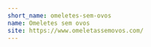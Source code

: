 ```yaml
---
short_name: omeletes-sem-ovos
name: Omeletes sem ovos
site: https://www.omeletassemovos.com/
---
```

